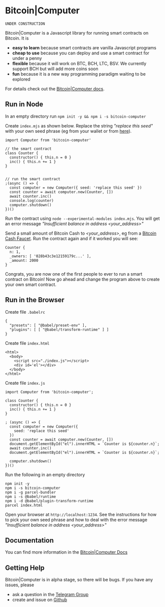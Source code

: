 # Bitcoin|Computer

<code>UNDER CONSTRUCTION</code>

Bitcoin|Computer is a Javascript library for running smart contracts on Bitcoin. It is

* **easy to learn** because smart contracts are vanilla Javascript programs
* **cheap to use** because you can deploy and use a smart contract for under a penny
* **flexible** because it will work on BTC, BCH, LTC, BSV. We currently support BCH but will add more coins soon
* **fun** because it is a new way programming paradigm waiting to be explored

For details check out the [Bitcoin|Computer docs](https://bitcoin-computer.gitbook.io/docs).

## Run in Node

In an empty directory run ``npm init -y && npm i -s bitcoin-computer``

Create ``index.mjs`` as shown below. Replace the string *"replace this seed"* with your own seed phrase (eg from your wallet or from [here](https://iancoleman.io/bip39/)).

```
import Computer from 'bitcoin-computer'

// the smart contract
class Counter {
  constructor() { this.n = 0 }
  inc() { this.n += 1 }
}


// run the smart contract
;(async () => {
  const computer = new Computer({ seed: 'replace this seed' })
  const counter = await computer.new(Counter, [])
  await counter.inc()
  console.log(counter)
  computer.shutdown()
})()
```

Run the contract using `node --experimental-modules index.mjs`. You will get an error message *"Insufficient balance in address \<your_address\>"*

Send a small amount of Bitcoin Cash to *\<your_address\>*, eg from a [Bitcoin Cash Faucet](https://free.bitcoin.com/). Run the contract again and if it worked you will see:

```
Counter {
  n: 1,
  _owners: [ '028b43c3e12159179c...' ],
  _amount: 2000
}
```

Congrats, you are now one of the first people to ever to run a smart contract on Bitcoin! Now go ahead and change the program above to create your own smart contract.

## Run in the Browser

Create file `.babelrc`

````
{
  "presets": [ "@babel/preset-env" ],
  "plugins": [ [ "@babel/transform-runtime" ] ]
}
````

Create file ``index.html``

```
<html>
  <body>
    <script src="./index.js"></script>
    <div id='el'></div>
  </body>
</html>
```

Create file ``index.js``

```
import Computer from 'bitcoin-computer';

class Counter {
  constructor() { this.n = 0 }
  inc() { this.n += 1 }
}

; (async () => {
  const computer = new Computer({
    seed: 'replace this seed'
  })
  const counter = await computer.new(Counter, [])
  document.getElementById("el").innerHTML = `Counter is ${counter.n}`;
  await counter.inc()
  document.getElementById("el").innerHTML = `Counter is ${counter.n}`;

  computer.shutdown()
})()
```

Run the following in an empty directory

```
npm init -y
npm i -s bitcoin-computer
npm i -g parcel-bundler
npm i -s @babel/runtime
npm i -d @babel/plugin-transform-runtime
parcel index.html
```

Open your browser at `http://localhost:1234`. See the instructions for how to pick your own seed phrase and how to deal with the error message *"Insufficient balance in address \<your_address\>"*

## Documentation

You can find more information in the [Bitcoin|Computer Docs](https://bitcoin-computer.gitbook.io/docs/)

## Getting Help

Bitcoin|Computer is in alpha stage, so there will be bugs. If you have any issues, please

* ask a question in the [Telegram Group](https://t.me/joinchat/FMrjOUWRuUkNuIt7zJL8tg)
* create and issue on [Github](https://github.com/bitcoin-computer/computer/issues)
